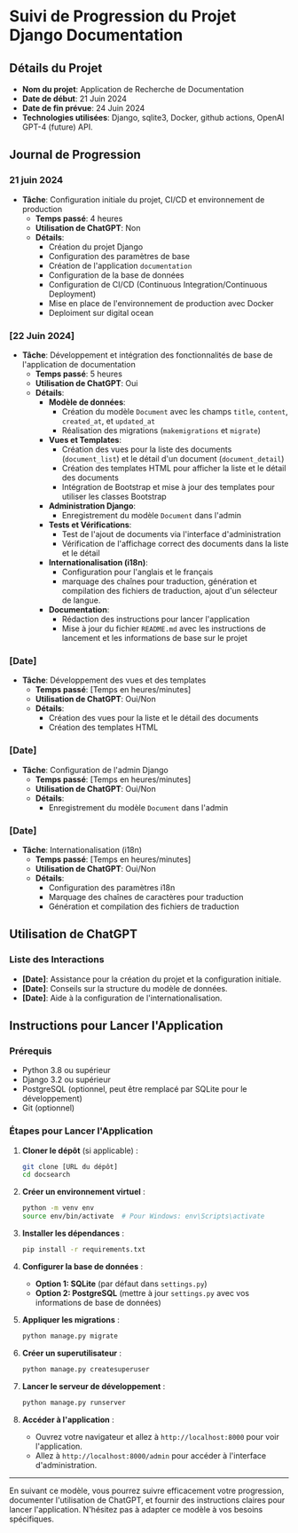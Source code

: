 # Suivi de Progression du Projet Django Documentation

## Détails du Projet

- **Nom du projet**: Application de Recherche de Documentation
- **Date de début**: 21 Juin 2024
- **Date de fin prévue**: 24 Juin 2024
- **Technologies utilisées**: Django, sqlite3, Docker, github actions, OpenAI GPT-4 (future) API. 

## Journal de Progression

### 21 juin 2024

- **Tâche**: Configuration initiale du projet, CI/CD et environnement de production
  - **Temps passé**: 4 heures
  - **Utilisation de ChatGPT**: Non
  - **Détails**:
    - Création du projet Django
    - Configuration des paramètres de base
    - Création de l'application `documentation`
    - Configuration de la base de données
    - Configuration de CI/CD (Continuous Integration/Continuous Deployment)
    - Mise en place de l'environnement de production avec Docker
    - Deploiment sur digital ocean

### [22 Juin 2024]

- **Tâche**: Développement et intégration des fonctionnalités de base de l'application de documentation
  - **Temps passé**: 5 heures
  - **Utilisation de ChatGPT**: Oui
  - **Détails**:
    - **Modèle de données**:
      - Création du modèle `Document` avec les champs `title`, `content`, `created_at`, et `updated_at`
      - Réalisation des migrations (`makemigrations` et `migrate`)
    - **Vues et Templates**:
      - Création des vues pour la liste des documents (`document_list`) et le détail d'un document (`document_detail`)
      - Création des templates HTML pour afficher la liste et le détail des documents
      - Intégration de Bootstrap et mise à jour des templates pour utiliser les classes Bootstrap
    - **Administration Django**:
      - Enregistrement du modèle `Document` dans l'admin
    - **Tests et Vérifications**:
      - Test de l'ajout de documents via l'interface d'administration
      - Vérification de l'affichage correct des documents dans la liste et le détail
    - **Internationalisation (i18n)**:
      - Configuration pour l'anglais et le français
      - marquage des chaînes pour traduction, génération et compilation des fichiers de traduction, ajout d'un sélecteur de langue.
    - **Documentation**:
      - Rédaction des instructions pour lancer l'application
      - Mise à jour du fichier `README.md` avec les instructions de lancement et les informations de base sur le projet

### [Date]

- **Tâche**: Développement des vues et des templates
  - **Temps passé**: [Temps en heures/minutes]
  - **Utilisation de ChatGPT**: Oui/Non
  - **Détails**:
    - Création des vues pour la liste et le détail des documents
    - Création des templates HTML

### [Date]

- **Tâche**: Configuration de l'admin Django
  - **Temps passé**: [Temps en heures/minutes]
  - **Utilisation de ChatGPT**: Oui/Non
  - **Détails**:
    - Enregistrement du modèle `Document` dans l'admin

### [Date]

- **Tâche**: Internationalisation (i18n)
  - **Temps passé**: [Temps en heures/minutes]
  - **Utilisation de ChatGPT**: Oui/Non
  - **Détails**:
    - Configuration des paramètres i18n
    - Marquage des chaînes de caractères pour traduction
    - Génération et compilation des fichiers de traduction

## Utilisation de ChatGPT

### Liste des Interactions

- **[Date]**: Assistance pour la création du projet et la configuration initiale.
- **[Date]**: Conseils sur la structure du modèle de données.
- **[Date]**: Aide à la configuration de l'internationalisation.

## Instructions pour Lancer l'Application

### Prérequis

- Python 3.8 ou supérieur
- Django 3.2 ou supérieur
- PostgreSQL (optionnel, peut être remplacé par SQLite pour le développement)
- Git (optionnel)

### Étapes pour Lancer l'Application

1. **Cloner le dépôt** (si applicable) :

    ```sh
    git clone [URL du dépôt]
    cd docsearch
    ```

2. **Créer un environnement virtuel** :

    ```sh
    python -m venv env
    source env/bin/activate  # Pour Windows: env\Scripts\activate
    ```

3. **Installer les dépendances** :

    ```sh
    pip install -r requirements.txt
    ```

4. **Configurer la base de données** :

    - **Option 1: SQLite** (par défaut dans `settings.py`)
    - **Option 2: PostgreSQL** (mettre à jour `settings.py` avec vos informations de base de données)

5. **Appliquer les migrations** :

    ```sh
    python manage.py migrate
    ```

6. **Créer un superutilisateur** :

    ```sh
    python manage.py createsuperuser
    ```

7. **Lancer le serveur de développement** :

    ```sh
    python manage.py runserver
    ```

8. **Accéder à l'application** :

    - Ouvrez votre navigateur et allez à `http://localhost:8000` pour voir l'application.
    - Allez à `http://localhost:8000/admin` pour accéder à l'interface d'administration.

---

En suivant ce modèle, vous pourrez suivre efficacement votre progression, documenter l'utilisation de ChatGPT, et fournir des instructions claires pour lancer l'application. N'hésitez pas à adapter ce modèle à vos besoins spécifiques.
